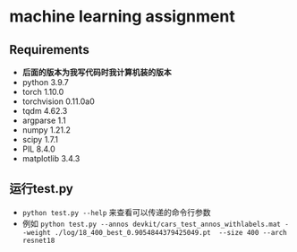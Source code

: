 # machine learning assignment

## Requirements
- **后面的版本为我写代码时我计算机装的版本**
- python 3.9.7
- torch 1.10.0
- torchvision 0.11.0a0
- tqdm 4.62.3
- argparse 1.1
- numpy 1.21.2
- scipy 1.7.1
- PIL 8.4.0
- matplotlib 3.4.3

## 运行test.py

- `python test.py --help` 来查看可以传递的命令行参数
- 例如 `python test.py --annos devkit/cars_test_annos_withlabels.mat --weight ./log/18_400_best_0.9054844379425049.pt  --size 400 --arch resnet18`
